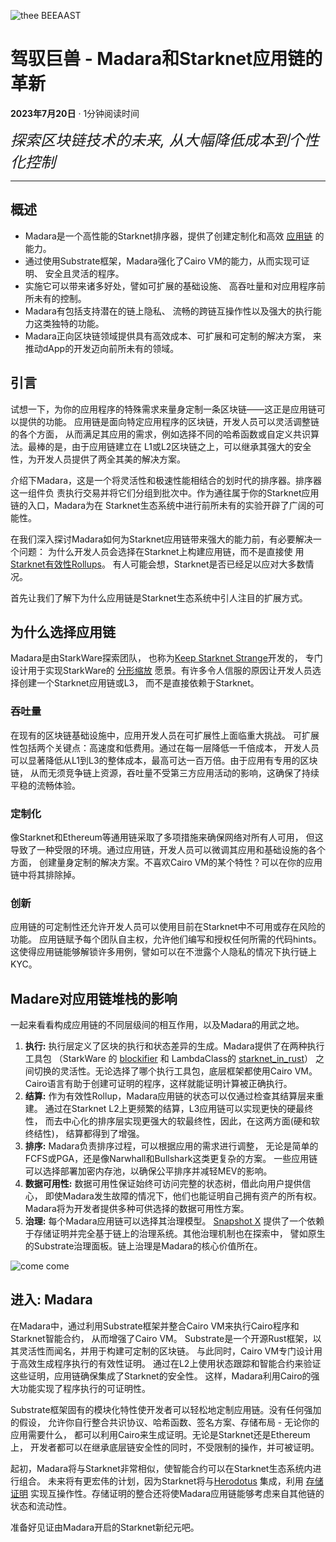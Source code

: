 ![thee BEEAAST](https://imgur.com/EBwBNnB.jpg)

# 驾驭巨兽 - Madara和Starknet应用链的革新

**2023年7月20日** · 1分钟阅读时间

<font size=5>_探索区块链技术的未来, 从大幅降低成本到个性化控制_</font>

---

## 概述

- Madara是一个高性能的Starknet排序器，提供了创建定制化和高效
[应用链](https://www.starknet.io/en/posts/ecosystem/the-starknet-stacks-growth-spurt)
的能力。
- 通过使用Substrate框架，Madara强化了Cairo VM的能力，从而实现可证明、
  安全且灵活的程序。
- 实施它可以带来诸多好处，譬如可扩展的基础设施、
  高吞吐量和对应用程序前所未有的控制。
- Madara有包括支持潜在的链上隐私、
  流畅的跨链互操作性以及强大的执行能力这类独特的功能。
- Madara正向区块链领域提供具有高效成本、可扩展和可定制的解决方案，
  来推动dApp的开发迈向前所未有的领域。

## 引言

试想一下，为你的应用程序的特殊需求来量身定制一条区块链——这正是应用链可以提供的功能。
应用链是面向特定应用程序的区块链，开发人员可以灵活调整链的各个方面，
从而满足其应用的需求，例如选择不同的哈希函数或自定义共识算法。最棒的是，由于应用链建立在
L1或L2区块链之上，可以继承其强大的安全性，为开发人员提供了两全其美的解决方案。

介绍下Madara，这是一个将灵活性和极速性能相结合的划时代的排序器。排序器这一组件负
责执行交易并将它们分组到批次中。作为通往属于你的Starknet应用链的入口，Madara为在
Starknet生态系统中进行前所未有的实验开辟了广阔的可能性。

在我们深入探讨Madara如何为Starknet应用链带来强大的能力前，有必要解决一个问题：
为什么开发人员会选择在Starknet上构建应用链，而不是直接使
用[Starknet有效性Rollups](https://starkware.co/resource/scaling-ethereum-navigating-the-blockchain-trilemma/#:~:text=top%20of%20them.-,Validity%20Rollups,-Validity%20rollups%2C%20also)。
有人可能会想，Starknet是否已经足以应对大多数情况。

首先让我们了解下为什么应用链是Starknet生态系统中引人注目的扩展方式。

## 为什么选择应用链

Madara是由StarkWare探索团队，
也称为[Keep Starknet Strange](https://github.com/keep-starknet-strange)开发的，
专门设计用于实现StarkWare的
[分形缩放](https://medium.com/starkware/fractal-scaling-from-l2-to-l3-7fe238ecfb4f)
愿景。有许多令人信服的原因让开发人员选择创建一个Starknet应用链或L3，
而不是直接依赖于Starknet。

### 吞吐量

在现有的区块链基础设施中，应用开发人员在可扩展性上面临重大挑战。
可扩展性包括两个关键点：高速度和低费用。通过在每一层降低一千倍成本，
开发人员可以显著降低从L1到L3的整体成本，最高可达一百万倍。由于应用有专用的区块链，
从而无须竞争链上资源，吞吐量不受第三方应用活动的影响，这确保了持续平稳的流畅体验。

### 定制化

像Starknet和Ethereum等通用链采取了多项措施来确保网络对所有人可用，
但这导致了一种受限的环境。通过应用链，开发人员可以微调其应用和基础设施的各个方面，
创建量身定制的解决方案。不喜欢Cairo VM的某个特性？可以在你的应用链中将其排除掉。

### 创新

应用链的可定制性还允许开发人员可以使用目前在Starknet中不可用或存在风险的功能。
应用链赋予每个团队自主权，允许他们编写和授权任何所需的代码hints。
这使得应用链能够解锁许多用例，譬如可以在不泄露个人隐私的情况下执行链上KYC。

## Madare对应用链堆栈的影响

一起来看看构成应用链的不同层级间的相互作用，以及Madara的用武之地。

1. **执行:** 执行层定义了区块的执行和状态差异的生成。Madara提供了在两种执行工具包
  （StarkWare 的 [blockifier](https://github.com/starkware-libs/blockifier)
   和 LambdaClass的
   [starknet_in_rust](https://github.com/lambdaclass/starknet_in_rust)）
   之间切换的灵活性。无论选择了哪个执行工具包，底层框架都使用Cairo VM。
   Cairo语言有助于创建可证明的程序，这样就能证明计算被正确执行。
2. **结算:** 作为有效性Rollup，Madara应用链的状态可以仅通过检查其结算层来重建。
   通过在Starknet L2上更频繁的结算，L3应用链可以实现更快的硬最终性，
   而去中心化的排序层实现更强大的软最终性，因此，在这两方面(硬和软终结性)，
   结算都得到了增强。
3. **排序:** Madara负责排序过程，可以根据应用的需求进行调整，
   无论是简单的FCFS或PGA，还是像Narwhall和Bullshark这类更复杂的方案。
   一些应用链可以选择部署加密内存池，以确保公平排序并减轻MEV的影响。
4. **数据可用性:** 数据可用性保证始终可访问完整的状态树，借此向用户提供信心，
   即使Madara发生故障的情况下，他们也能证明自己拥有资产的所有权。
   Madara将为开发者提供多种可供选择的数据可用性方案。
5. **治理:** 每个Madara应用链可以选择其治理模型。
   [Snapshot X](https://twitter.com/SnapshotLabs)
   提供了一个依赖于存储证明并完全基于链上的治理系统。其他治理机制也在探索中，
   譬如原生的Substrate治理面板。链上治理是Madara的核心价值所在。

![come come](https://lh4.googleusercontent.com/i7bXi2IPV-LTLzEgueA2SPHGULUFDj1OX4IznOQr5BeZe0hcey-VXA5TOV6q9XaVqBGAcYiie7u7uxw7q1ByZxjkPQKHERqKJTxhdDdTSgBQy8smyNO3jEHiNJv7Eqh8BMxjj4fFlQAW6gm-hQMzyIU)

## 进入: Madara

在Madara中，通过利用Substrate框架并整合Cairo VM来执行Cairo程序和Starknet智能合约，
从而增强了Cairo VM。
Substrate是一个开源Rust框架，以其灵活性而闻名，并用于构建可定制的区块链。
与此同时，Cairo VM专门设计用于高效生成程序执行的有效性证明。
通过在L2上使用状态跟踪和智能合约来验证这些证明，应用链确保集成了Starknet的安全性。
这样，Madara利用Cairo的强大功能实现了程序执行的可证明性。

Substrate框架固有的模块化特性使开发者可以轻松地定制应用链。没有任何强加的假设，
允许你自行整合共识协议、哈希函数、签名方案、存储布局 - 无论你的应用需要什么，
都可以利用Cairo来生成证明。无论是Starknet还是Ethereum上，
开发者都可以在继承底层链安全性的同时，不受限制的操作，并可被证明。

起初，Madara将与Starknet非常相似，使智能合约可以在Starknet生态系统内进行组合。
未来将有更宏伟的计划，因为Starknet将与[Herodotus](https://www.herodotus.dev/)
集成，利用 [存储证明](https://book.starknet.io/chapter_8/storage_proofs.html)
实现互操作性。存储证明的整合还将使Madara应用链能够考虑来自其他链的状态和流动性。

准备好见证由Madara开启的Starknet新纪元吧。
